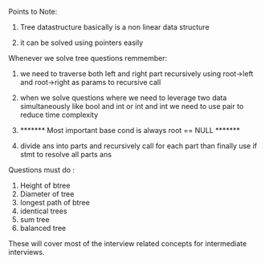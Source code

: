 
Points to Note:


1. Tree datastructure basically is a non linear data structure

2. it can be solved using pointers easily


Whenever we solve tree questions remmember:


1. we need to traverse both left and right part recursively using root->left and root->right as params to recursive call

2. when we solve questions where we need to leverage two data simultaneously like bool and int or int and int we need to use pair to reduce time complexity

3. ******* Most important base cond is always root == NULL *******

4. divide ans into parts and recursively call for each part than finally use if stmt to resolve all parts ans


Questions must do :

1. Height of btree
2. Diameter of tree
3. longest path of btree
4. identical trees
5. sum tree
6. balanced tree

These will cover most of the interview related concepts for intermediate interviews.


